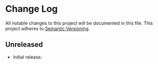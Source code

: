 Change Log
==========
All notable changes to this project will be documented in this file.
This project adheres to [Semantic Versioning](http://semver.org/).

Unreleased
----------
- Initial release.
